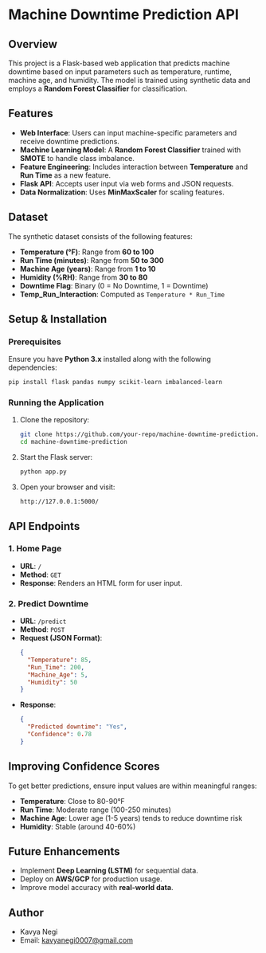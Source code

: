 # Machine Downtime Prediction API

## Overview
This project is a Flask-based web application that predicts machine downtime based on input parameters such as temperature, runtime, machine age, and humidity. The model is trained using synthetic data and employs a **Random Forest Classifier** for classification.

## Features
- **Web Interface**: Users can input machine-specific parameters and receive downtime predictions.
- **Machine Learning Model**: A **Random Forest Classifier** trained with **SMOTE** to handle class imbalance.
- **Feature Engineering**: Includes interaction between **Temperature** and **Run Time** as a new feature.
- **Flask API**: Accepts user input via web forms and JSON requests.
- **Data Normalization**: Uses **MinMaxScaler** for scaling features.

## Dataset
The synthetic dataset consists of the following features:
- **Temperature (°F)**: Range from **60 to 100**
- **Run Time (minutes)**: Range from **50 to 300**
- **Machine Age (years)**: Range from **1 to 10**
- **Humidity (%RH)**: Range from **30 to 80**
- **Downtime Flag**: Binary (0 = No Downtime, 1 = Downtime)
- **Temp_Run_Interaction**: Computed as `Temperature * Run_Time`

## Setup & Installation
### Prerequisites
Ensure you have **Python 3.x** installed along with the following dependencies:
```sh
pip install flask pandas numpy scikit-learn imbalanced-learn
```

### Running the Application
1. Clone the repository:
   ```sh
   git clone https://github.com/your-repo/machine-downtime-prediction.git
   cd machine-downtime-prediction
   ```
2. Start the Flask server:
   ```sh
   python app.py
   ```
3. Open your browser and visit:
   ```
   http://127.0.0.1:5000/
   ```

## API Endpoints
### 1. Home Page
- **URL**: `/`
- **Method**: `GET`
- **Response**: Renders an HTML form for user input.

### 2. Predict Downtime
- **URL**: `/predict`
- **Method**: `POST`
- **Request (JSON Format)**:
  ```json
  {
    "Temperature": 85,
    "Run_Time": 200,
    "Machine_Age": 5,
    "Humidity": 50
  }
  ```
- **Response**:
  ```json
  {
    "Predicted downtime": "Yes",
    "Confidence": 0.78
  }
  ```

## Improving Confidence Scores
To get better predictions, ensure input values are within meaningful ranges:
- **Temperature**: Close to 80-90°F
- **Run Time**: Moderate range (100-250 minutes)
- **Machine Age**: Lower age (1-5 years) tends to reduce downtime risk
- **Humidity**: Stable (around 40-60%)

## Future Enhancements
- Implement **Deep Learning (LSTM)** for sequential data.
- Deploy on **AWS/GCP** for production usage.
- Improve model accuracy with **real-world data**.

## Author
- Kavya Negi  
- Email: kavyanegi0007@gmail.com

